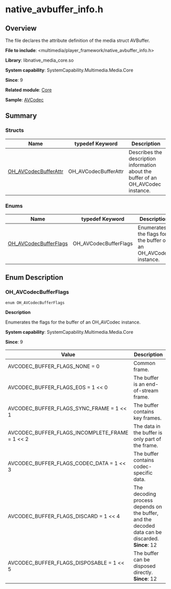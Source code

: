 # native_avbuffer_info.h

<!--Kit: AVCodec Kit-->
<!--Subsystem: Multimedia-->
<!--Owner: @zhanghongran-->
<!--Designer: @dpy2650--->
<!--Tester: @cyakee-->
<!--Adviser: @w_Machine_cc-->

## Overview

The file declares the attribute definition of the media struct AVBuffer.

**File to include**: <multimedia/player_framework/native_avbuffer_info.h>

**Library**: libnative_media_core.so

**System capability**: SystemCapability.Multimedia.Media.Core

**Since**: 9

**Related module**: [Core](capi-core.md)

**Sample**: [AVCodec](https://gitcode.com/openharmony/applications_app_samples/tree/master/code/BasicFeature/Media/AVCodec)

## Summary

### Structs

| Name| typedef Keyword| Description|
| -- | -- | -- |
| [OH_AVCodecBufferAttr](capi-core-oh-avcodecbufferattr.md) | OH_AVCodecBufferAttr | Describes the description information about the buffer of an OH_AVCodec instance.|

### Enums

| Name| typedef Keyword| Description|
| -- | -- | -- |
| [OH_AVCodecBufferFlags](#oh_avcodecbufferflags) | OH_AVCodecBufferFlags | Enumerates the flags for the buffer of an OH_AVCodec instance.|

## Enum Description

### OH_AVCodecBufferFlags

```
enum OH_AVCodecBufferFlags
```

**Description**

Enumerates the flags for the buffer of an OH_AVCodec instance.

**System capability**: SystemCapability.Multimedia.Media.Core

**Since**: 9

| Value| Description|
| -- | -- |
| AVCODEC_BUFFER_FLAGS_NONE = 0 | Common frame.|
| AVCODEC_BUFFER_FLAGS_EOS = 1 << 0 | The buffer is an end-of-stream frame.|
| AVCODEC_BUFFER_FLAGS_SYNC_FRAME = 1 << 1 | The buffer contains key frames.|
| AVCODEC_BUFFER_FLAGS_INCOMPLETE_FRAME = 1 << 2 | The data in the buffer is only part of the frame.|
| AVCODEC_BUFFER_FLAGS_CODEC_DATA = 1 << 3 | The buffer contains codec-specific data.|
| AVCODEC_BUFFER_FLAGS_DISCARD = 1 << 4 | The decoding process depends on the buffer, and the decoded data can be discarded.	<br>**Since**: 12|
| AVCODEC_BUFFER_FLAGS_DISPOSABLE = 1 << 5 | The buffer can be disposed directly.	<br>**Since**: 12|
